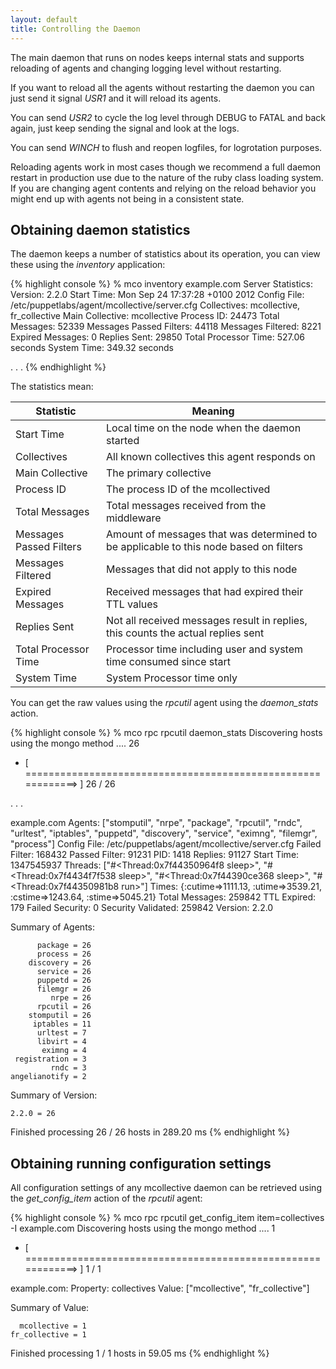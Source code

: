 ```yaml
---
layout: default
title: Controlling the Daemon
---
```


The main daemon that runs on nodes keeps internal stats and supports reloading of agents and changing
logging level without restarting.

If you want to reload all the agents without restarting the daemon you can just send it signal *USR1*
and it will reload its agents.

You can send *USR2* to cycle the log level through DEBUG to FATAL and back again, just keep sending
the signal and look at the logs.

You can send *WINCH* to flush and reopen logfiles, for logrotation purposes.

Reloading agents work in most cases though we recommend a full daemon restart in production use
due to the nature of the ruby class loading system.  If you are changing agent contents and relying
on the reload behavior you might end up with agents not being in a consistent state.

## Obtaining daemon statistics

The daemon keeps a number of statistics about its operation, you can view these using the _inventory_
application:

{% highlight console %}
% mco inventory example.com
   Server Statistics:
                      Version: 2.2.0
                   Start Time: Mon Sep 24 17:37:28 +0100 2012
                  Config File: /etc/puppetlabs/agent/mcollective/server.cfg
                  Collectives: mcollective, fr_collective
              Main Collective: mcollective
                   Process ID: 24473
               Total Messages: 52339
      Messages Passed Filters: 44118
            Messages Filtered: 8221
             Expired Messages: 0
                 Replies Sent: 29850
         Total Processor Time: 527.06 seconds
                  System Time: 349.32 seconds

.
.
.
{% endhighlight %}

The statistics mean:

|Statistic   |Meaning                                    |
|------------|-------------------------------------------|
|Start Time             |Local time on the node when the daemon started|
|Collectives            |All known collectives this agent responds on|
|Main Collective        |The primary collective|
|Process ID             |The process ID of the mcollectived|
|Total Messages         |Total messages received from the middleware|
|Messages Passed Filters|Amount of messages that was determined to be applicable to this node based on filters|
|Messages Filtered      |Messages that did not apply to this node|
|Expired Messages       |Received messages that had expired their TTL values|
|Replies Sent           |Not all received messages result in replies, this counts the actual replies sent|
|Total Processor Time   |Processor time including user and system time consumed since start|
|System Time            |System Processor time only|

You can get the raw values using the *rpcutil* agent using the *daemon_stats* action.

{% highlight console %}
% mco rpc rpcutil daemon_stats
Discovering hosts using the mongo method .... 26

 * [ ============================================================> ] 26 / 26

.
.
.

example.com
               Agents: ["stomputil",
                        "nrpe",
                        "package",
                        "rpcutil",
                        "rndc",
                        "urltest",
                        "iptables",
                        "puppetd",
                        "discovery",
                        "service",
                        "eximng",
                        "filemgr",
                        "process"]
          Config File: /etc/puppetlabs/agent/mcollective/server.cfg
        Failed Filter: 168432
        Passed Filter: 91231
                  PID: 1418
              Replies: 91127
           Start Time: 1347545937
              Threads: ["#<Thread:0x7f44350964f8 sleep>",
                        "#<Thread:0x7f4434f7f538 sleep>",
                        "#<Thread:0x7f44390ce368 sleep>",
                        "#<Thread:0x7f44350981b8 run>"]
                Times: {:cutime=>1111.13, :utime=>3539.21, :cstime=>1243.64, :stime=>5045.21}
       Total Messages: 259842
          TTL Expired: 179
      Failed Security: 0
   Security Validated: 259842
              Version: 2.2.0


Summary of Agents:

          package = 26
          process = 26
        discovery = 26
          service = 26
          puppetd = 26
          filemgr = 26
             nrpe = 26
          rpcutil = 26
        stomputil = 26
         iptables = 11
          urltest = 7
          libvirt = 4
           eximng = 4
     registration = 3
             rndc = 3
    angelianotify = 2

Summary of Version:

    2.2.0 = 26

Finished processing 26 / 26 hosts in 289.20 ms
{% endhighlight %}

## Obtaining running configuration settings

All configuration settings of any mcollective daemon can be retrieved using the *get_config_item*
action of the *rpcutil* agent:

{% highlight console %}
% mco rpc rpcutil get_config_item item=collectives -I example.com
Discovering hosts using the mongo method .... 1

 * [ ============================================================> ] 1 / 1


example.com:
   Property: collectives
      Value: ["mcollective", "fr_collective"]


Summary of Value:

      mcollective = 1
    fr_collective = 1


Finished processing 1 / 1 hosts in 59.05 ms
{% endhighlight %}
